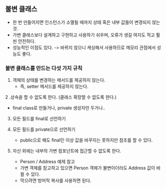 ## 불변 클래스
- 한 번 만들어지면 인스턴스가 소멸될 때까지 상태 혹은 내부 값들이 변경되지 않는 것.
- 가변 클래스보다 설계하고 구현하고 사용하기 쉬우며, 오류가 생길 여지도 적고 훨씬 안전하다.
- 성능적인 이점도 있다. -> 바뀌지 않으니 캐싱해서 사용하므로 메모리 관점에서 성능도 좋다.

### 불변 클래스를 만드는 다섯 가지 규칙 

1. 객체의 상태를 변경하는 메서드를 제공하지 않는다.
   - 즉, setter 메서드를 제공하지 않는다.
   
2 .상속을 할 수 없도록 한다. (클래스 확장할 수 없도록 한다.)
- final class로 만들거나, private 생성자만 두거나..

3. 모든 필드를 final로 선언하기

4. 모든 필드를 private으로 선언하기 
    - public으로 해도 final인 이상 값을 바꾸지는 못하지만 참조를 할 수 있다.

5. 자신 외에는 내부의 가변 컴포넌트에 접근할 수 없도록 한다.
   - Person / Address 예제 참고
   - 가변 객체를 참고하고 있으면 Person 객체가 불변이더라도 Address 값이 바뀔 수 있다. 
   - 막으려면 방어적 복사를 사용하면 된다. 


